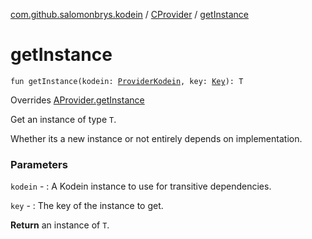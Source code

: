 [com.github.salomonbrys.kodein](../index.md) / [CProvider](index.md) / [getInstance](.)

# getInstance

`fun getInstance(kodein: `[`ProviderKodein`](../-provider-kodein/index.md)`, key: `[`Key`](../-kodein/-key/index.md)`): T`

Overrides [AProvider.getInstance](../-a-provider/get-instance.md)

Get an instance of type `T`.

Whether its a new instance or not entirely depends on implementation.

### Parameters

`kodein` - : A Kodein instance to use for transitive dependencies.

`key` - : The key of the instance to get.

**Return**
an instance of `T`.

